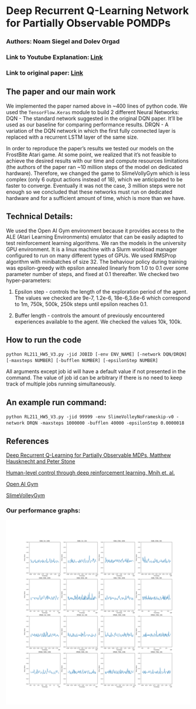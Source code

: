 # Deep Recurrent Q-Learning Network for Partially Observable POMDPs

### Authors: Noam Siegel and Dolev Orgad
### Link to Youtube Explanation: [Link](https://youtu.be/FYhD57Dc8K0)
### Link to original paper: [Link](https://arxiv.org/abs/1507.06527)

## The paper and our main work
We implemented the paper named above in ~400 lines of python code.
We used the `TensorFlow.Keras` module to build 2 different Neural Networks:
DQN - The standard network suggested in the original DQN paper. It’ll be used as our baseline for comparing performance results.
DRQN - A variation of the DQN network in which the first fully connected layer is replaced with a recurrent LSTM layer of the same size.​

In order to reproduce the paper’s results we tested our models on the FrostBite Atari game. At some point, we realized that it’s not feasible to achieve the desired results with our time and compute resources limitations (the authors of the paper ran ~10 million steps of the model on dedicated hardware). Therefore, we changed the game to SlimeVollyGym which is less complex (only 6 output actions instead of 18), which we anticipated to be faster to converge.
Eventually it was not the case, 3 million steps were not enough so we concluded that these networks must run on dedicated hardware and for a sufficient amount of time, which is more than we have.

## Technical Details:
We used the Open AI Gym environment because it provides access to the ALE (Atari Learning Environments) emulator that can be easily adapted to test reinforcement learning algorithms.
We ran the models in the university GPU environment. It is a linux machine with a Slurm workload manager configured to run on many different types of GPUs.
We used RMSProp algorithm with minibatches of size 32.
The behaviour policy during training was epsilon-greedy with epsilon annealed linearly from 1.0 to 0.1 over some parameter number of steps, and fixed at 0.1 thereafter.
We checked two hyper-parameters:

1) Epsilon step - controls the length of the exploration period of the agent. The values we checked are 9e-7, 1.2e-6, 18e-6,3.6e-6 which correspond to 1m, 750k, 500k, 250k steps until epsilon reaches 0.1.

2) Buffer length - controls the amount of previously encountered experiences available to the agent. We checked the values 10k, 100k.

## How to run the code

`python RL211_HW5_V3.py -jid JOBID [-env ENV_NAME] [-network DQN/DRQN] [-maxsteps NUMBER] [-bufflen NUMBER] [-epsilonStep NUMBER]`

All arguments except job id will have a default value if not presented in the command.
The value of job id can be arbitrary if there is no need to keep track of multiple jobs running simultaneously.

## An example run command:
`python RL211_HW5_V3.py -jid 99999 -env SlimeVolleyNoFrameskip-v0 -network DRQN -maxsteps 1000000 -bufflen 40000 -epsilonStep 0.0000018`



## References
[Deep Recurrent Q-Learning for Partially Observable MDPs, Matthew Hausknecht and Peter Stone](https://arxiv.org/abs/1507.06527)

[Human-level control through deep reinforcement learning, Mnih et. al.](https://www.nature.com/articles/nature14236)

[Open AI Gym](https://gym.openai.com/)

[SlimeVolleyGym](https://github.com/hardmaru/slimevolleygym)

### Our performance graphs:

![graph](images/master_plot.png)

